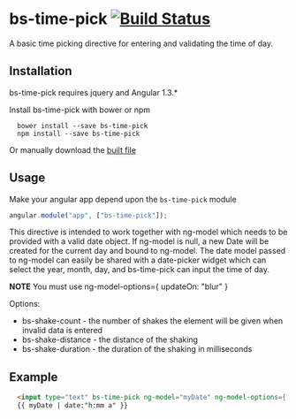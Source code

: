 bs-time-pick  [![Build Status](https://travis-ci.org/Beanstalkhq/bs-time-pick.png?branch=master)](https://travis-ci.org/Beanstalkhq/bs-time-pick)
============

A basic time picking directive for entering and validating the time of day.

## Installation
bs-time-pick requires jquery and Angular 1.3.*

Install bs-time-pick with bower or npm
```
  bower install --save bs-time-pick
  npm install --save bs-time-pick
```
Or manually download the [built file](https://raw.githubusercontent.com/Beanstalkhq/bs-time-pick/master/build/bs-time-pick.js)

## Usage
Make your angular app depend upon the `bs-time-pick` module
```javascript
angular.module("app", ["bs-time-pick"]);
```
This directive is intended to work together with ng-model which needs to be provided with a valid date object.
If ng-model is null, a new Date will be created for the current day and bound to ng-model. The date model passed to ng-model can easily be shared with a date-picker widget which can select the year, month, day, and bs-time-pick can input the time of day.

**NOTE** You must use ng-model-options={ updateOn: "blur" }

Options: 
 *  bs-shake-count - the number of shakes the element will be given when invalid data is entered
 *  bs-shake-distance - the distance of the shaking
 *  bs-shake-duration - the duration of the shaking in milliseconds
 
## Example
```html
  <input type="text" bs-time-pick ng-model="myDate" ng-model-options={ updateOn: "blur" } />
  {{ myDate | date:"h:mm a" }}
```
